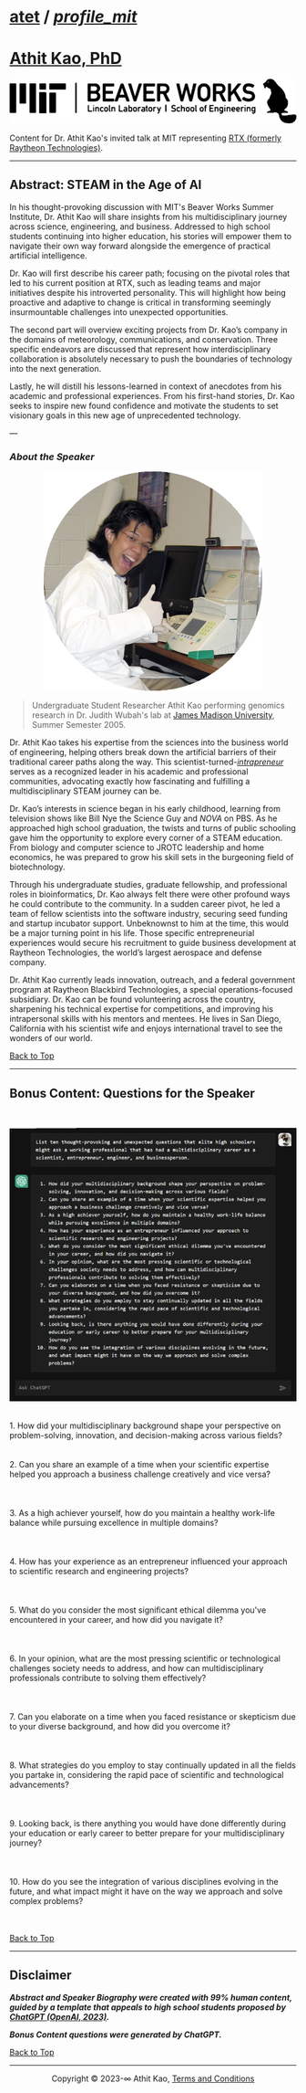 # [atet](https://github.com/atet) / [**_profile_mit_**](https://github.com/atet/profile_mit/blob/main/README.md#atet--profile_mit)

# [Athit Kao, PhD](https://www.athitkao.com)

[![.img/mitllbwsi_logo.png](.img/mitllbwsi_logo.png)](https://beaverworks.ll.mit.edu/CMS/bw/)

Content for Dr. Athit Kao's invited talk at MIT representing [RTX (formerly Raytheon Technologies)](https://www.rtx.com/).

--------------------------------------------------------------------------------------------------

## Abstract: **STEAM in the Age of AI**

In his thought-provoking discussion with MIT's Beaver Works Summer Institute, Dr. Athit Kao will share insights from his multidisciplinary journey across science, engineering, and business. Addressed to high school students continuing into higher education, his stories will empower them to navigate their own way forward alongside the emergence of practical artificial intelligence.

Dr. Kao will first describe his career path; focusing on the pivotal roles that led to his current position at RTX, such as leading teams and major initiatives despite his introverted personality. This will highlight how being proactive and adaptive to change is critical in transforming seemingly insurmountable challenges into unexpected opportunities.

The second part will overview exciting projects from Dr. Kao’s company in the domains of meteorology, communications, and conservation. Three specific endeavors are discussed that represent how interdisciplinary collaboration is absolutely necessary to push the boundaries of technology into the next generation.

Lastly, he will distill his lessons-learned in context of anecdotes from his academic and professional experiences. From his first-hand stories, Dr. Kao seeks to inspire new found confidence and motivate the students to set visionary goals in this new age of unprecedented technology.

—

### ***About the Speaker***

<p align="center">
    <img src=".img/ak_profile_jmu.png">
</p>

> Undergraduate Student Researcher Athit Kao performing genomics research in Dr. Judith Wubah's lab at [James Madison University](https://www.jmu.edu/biology/index.shtml), Summer Semester 2005.

Dr. Athit Kao takes his expertise from the sciences into the business world of engineering, helping others break down the artificial barriers of their traditional career paths along the way. This scientist-turned-[*intrapreneur*](https://hbr.org/2020/03/why-you-should-become-an-intrapreneur) serves as a recognized leader in his academic and professional communities, advocating exactly how fascinating and fulfilling a multidisciplinary STEAM journey can be.

Dr. Kao’s interests in science began in his early childhood, learning from television shows like Bill Nye the Science Guy and *NOVA* on PBS. As he approached high school graduation, the twists and turns of public schooling gave him the opportunity to explore every corner of a STEAM education. From biology and computer science to JROTC leadership and home economics, he was prepared to grow his skill sets in the burgeoning field of biotechnology.

Through his undergraduate studies, graduate fellowship, and professional roles in bioinformatics, Dr. Kao always felt there were other profound ways he could contribute to the community. In a sudden career pivot, he led a team of fellow scientists into the software industry, securing seed funding and startup incubator support. Unbeknownst to him at the time, this would be a major turning point in his life. Those specific entrepreneurial experiences would secure his recruitment to guide business development at Raytheon Technologies, the world’s largest aerospace and defense company.

Dr. Athit Kao currently leads innovation, outreach, and a federal government program at Raytheon Blackbird Technologies, a special operations-focused subsidiary. Dr. Kao can be found volunteering across the country, sharpening his technical expertise for competitions, and improving his intrapersonal skills with his mentors and mentees. He lives in San Diego, California with his scientist wife and enjoys international travel to see the wonders of our world.

[Back to Top](#table-of-contents)

--------------------------------------------------------------------------------------------------

## Bonus Content: **Questions for the Speaker**

</br>
<p align="center">
    <img src=".img/bonus.png">
</p>
</br>
<div class="nobullet">
1. How did your multidisciplinary background shape your perspective on problem-solving, innovation, and decision-making across various fields?</br>
</br>

</br>
2. Can you share an example of a time when your scientific expertise helped you approach a business challenge creatively and vice versa?</br>
</br>
<i></i></br>
</br>
3. As a high achiever yourself, how do you maintain a healthy work-life balance while pursuing excellence in multiple domains?</br>
</br>
<i></i></br>
</br>
4. How has your experience as an entrepreneur influenced your approach to scientific research and engineering projects?</br>
</br>
<i></i></br>
</br>
5. What do you consider the most significant ethical dilemma you've encountered in your career, and how did you navigate it?</br>
</br>
<i></i></br>
</br>
6. In your opinion, what are the most pressing scientific or technological challenges society needs to address, and how can multidisciplinary professionals contribute to solving them effectively?</br>
</br>
<i></i></br>
</br>
7. Can you elaborate on a time when you faced resistance or skepticism due to your diverse background, and how did you overcome it?</br>
</br>
<i></i></br>
</br>
8. What strategies do you employ to stay continually updated in all the fields you partake in, considering the rapid pace of scientific and technological advancements?</br>
</br>
<i></i></br>
</br>
9. Looking back, is there anything you would have done differently during your education or early career to better prepare for your multidisciplinary journey?</br>
</br>
</br>
</br>
10. How do you see the integration of various disciplines evolving in the future, and what impact might it have on the way we approach and solve complex problems?
</br>
<i></i></br>
</br>
</div>

[Back to Top](#table-of-contents)

--------------------------------------------------------------------------------------------------

## Disclaimer

***Abstract and Speaker Biography were created with 99% human content, guided by a template that appeals to high school students proposed by [ChatGPT (OpenAI, 2023)](https://chat.openai.com/chat).***

***Bonus Content questions were generated by ChatGPT.***

[Back to Top](#table-of-contents)

--------------------------------------------------------------------------------------------------

<p align="center">Copyright © 2023-∞ Athit Kao, <a href="http://www.athitkao.com/tos.html" target="_blank">Terms and Conditions</a></p>
